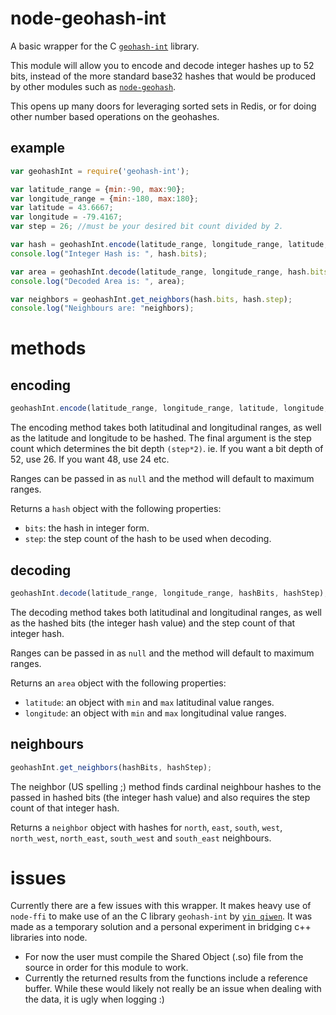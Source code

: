node-geohash-int
================

A basic wrapper for the C [`geohash-int`](https://github.com/yinqiwen/geohash-int) library.

This module will allow you to encode and decode integer hashes up to 52 bits, instead of the more standard base32 hashes that would be produced by other modules such as [`node-geohash`](https://github.com/sunng87/node-geohash).

This opens up many doors for leveraging sorted sets in Redis, or for doing other number based operations on the geohashes.

## example
``` js
var geohashInt = require('geohash-int');

var latitude_range = {min:-90, max:90};
var longitude_range = {min:-180, max:180};
var latitude = 43.6667;
var longitude = -79.4167;
var step = 26; //must be your desired bit count divided by 2.

var hash = geohashInt.encode(latitude_range, longitude_range, latitude, longitude, step);
console.log("Integer Hash is: ", hash.bits);

var area = geohashInt.decode(latitude_range, longitude_range, hash.bits, hash.step);
console.log("Decoded Area is: ", area);

var neighbors = geohashInt.get_neighbors(hash.bits, hash.step);
console.log("Neighbours are: "neighbors);
```

# methods
## encoding
``` js
geohashInt.encode(latitude_range, longitude_range, latitude, longitude, step);
```
The encoding method takes both latitudinal and longitudinal ranges, as well as the latitude and longitude to be hashed. The final argument is the step count which determines the bit depth `(step*2)`. ie. If you want a bit depth of 52, use 26. If you want 48, use 24 etc.

Ranges can be passed in as `null` and the method will default to maximum ranges.

Returns a `hash` object with the following properties:
- `bits`: the hash in integer form.
- `step`: the step count of the hash to be used when decoding.

## decoding
``` js
geohashInt.decode(latitude_range, longitude_range, hashBits, hashStep);
```
The decoding method takes both latitudinal and longitudinal ranges, as well as the hashed bits (the integer hash value) and the step count of that integer hash.

Ranges can be passed in as `null` and the method will default to maximum ranges.

Returns an `area` object with the following properties:
- `latitude`: an object with `min` and `max` latitudinal value ranges.
- `longitude`: an object with `min` and `max` longitudinal value ranges.

## neighbours
``` js
geohashInt.get_neighbors(hashBits, hashStep);
```
The neighbor (US spelling ;) method finds cardinal neighbour hashes to the passed in hashed bits (the integer hash value) and also requires the step count of that integer hash.

Returns a `neighbor` object with hashes for `north`, `east`, `south`, `west`, `north_west`, `north_east`, `south_west` and `south_east` neighbours.


# issues
Currently there are a few issues with this wrapper. It makes heavy use of `node-ffi` to make use of an the C library `geohash-int` by [`yin qiwen`](https://github.com/yinqiwen).
It was made as a temporary solution and a personal experiment in bridging c++ libraries into node.

- For now the user must compile the Shared Object (.so) file from the source in order for this module to work.
- Currently the returned results from the functions include a reference buffer. While these would likely not really be an issue when dealing with the data, it is ugly when logging :)
